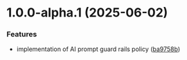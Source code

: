 # 1.0.0-alpha.1 (2025-06-02)


### Features

* implementation of AI prompt guard rails policy ([ba9758b](https://github.com/gravitee-io/gravitee-policy-ai-prompt-guard-rails/commit/ba9758bd7367daa355fd39f7e02b235025722246))
